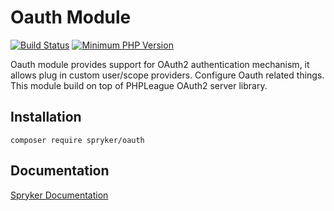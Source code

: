 # Oauth Module

[![Build Status](https://travis-ci.org/spryker/oauth.svg)](https://travis-ci.org/spryker/oauth)
[![Minimum PHP Version](https://img.shields.io/badge/php-%3E%3D%207.2-8892BF.svg)](https://php.net/)

Oauth module provides support for OAuth2 authentication mechanism, it allows plug in custom user/scope providers. Configure Oauth related things. This module build on top of PHPLeague OAuth2 server library.

## Installation

```
composer require spryker/oauth
```

## Documentation

[Spryker Documentation](https://academy.spryker.com/developing_with_spryker/module_guide/modules.html)
